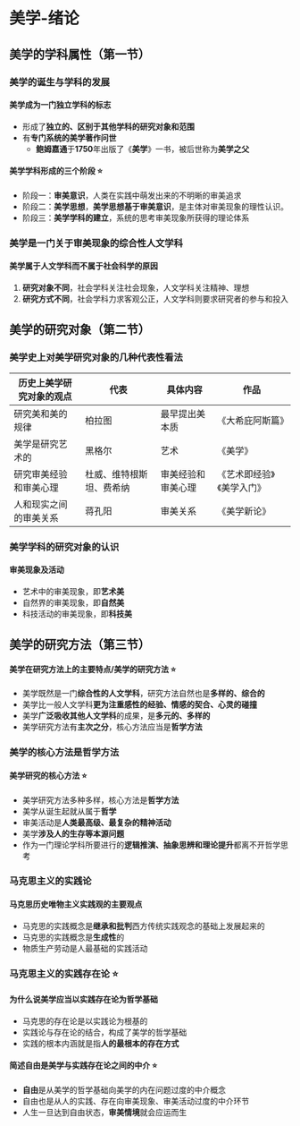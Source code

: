 # 美学-绪论

## 美学的学科属性（第一节）
### 美学的诞生与学科的发展
#### 美学成为一门独立学科的标志
- 形成了**独立的、区别于其他学科的研究对象和范围**
- 有**专门系统的美学著作问世**
  - **鲍姆嘉通**于**1750**年出版了《**美学**》一书，被后世称为**美学之父**

#### 美学学科形成的三个阶段 ⭐️
- 阶段一：**审美意识**，人类在实践中萌发出来的不明晰的审美追求
- 阶段二：**美学思想**，**美学思想基于审美意识**，是主体对审美现象的理性认识。
- 阶段三：**美学学科的建立**，系统的思考审美现象所获得的理论体系

### 美学是一门关于审美现象的综合性人文学科
#### 美学属于人文学科而不属于社会科学的原因
1. **研究对象不同**，社会学科关注社会现象，人文学科关注精神、理想
2. **研究方式不同**，社会学科力求客观公正，人文学科则要求研究者的参与和投入

## 美学的研究对象（第二节）

### 美学史上对美学研究对象的几种代表性看法
|历史上美学研究对象的观点|代表|具体内容|作品|
|-|-|-|-|
|研究美和美的规律| 柏拉图| 最早提出美本质|《大希庇阿斯篇》|
| 美学是研究艺术的| 黑格尔| 艺术|《美学》|
| 研究审美经验和审美心理|杜威、维特根斯坦、费希纳 |审美经验和审美心理 |《艺术即经验》《美学入门》 |
| 人和现实之间的审美关系| 蒋孔阳| 审美关系| 《美学新论》|

### 美学学科的研究对象的认识
#### 审美现象及活动
- 艺术中的审美现象，即**艺术美**
- 自然界的审美现象，即**自然美**
- 科技活动的审美现象，即**科技美**

## 美学的研究方法（第三节）
#### 美学在研究方法上的主要特点/美学的研究方法 ⭐️
- 美学既然是一门**综合性的人文学科**，研究方法自然也是**多样的、综合的**
- 美学比一般人文学科**更为注重感性的经验、情感的契合、心灵的碰撞**
- 美学**广泛吸收其他人文学科**的成果，是**多元的、多样的**
- 美学研究方法有**主次之分**，核心方法应当是**哲学方法**

### 美学的核心方法是哲学方法

#### 美学研究的核心方法 ⭐️
- 美学研究方法多种多样，核心方法是**哲学方法**
- 美学从诞生起就从属于**哲学**
- 审美活动是**人类最高级、最复杂的精神活动**
- 美学**涉及人的生存等本源问题**
- 作为一门理论学科所要进行的**逻辑推演、抽象思辨和理论提升**都离不开哲学思考

### 马克思主义的实践论
#### 马克思历史唯物主义实践观的主要观点
- 马克思的实践概念是**继承和批判**西方传统实践观念的基础上发展起来的
- 马克思的实践概念是**生成性**的
- 物质生产劳动是人最基础的实践活动

### 马克思主义的实践存在论 ⭐️
#### 为什么说美学应当以实践存在论为哲学基础
- 马克思的存在论是以实践论为根基的
- 实践论与存在论的结合，构成了美学的哲学基础
- 实践的根本内涵就是指**人的最根本的存在方式**

#### 简述自由是美学与实践存在论之间的中介 ⭐️
- **自由**是从美学的哲学基础向美学的内在问题过度的中介概念
- 自由也是从人的实践、存在向审美现象、审美活动过度的中介环节
- 人生一旦达到自由状态，**审美情境**就会应运而生